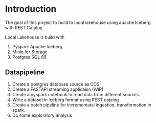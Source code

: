 # Introduction

The goal of this project to build to local lakehouse using apache Iceberg with REST Catalog.

Local Lakehouse is build with

1. Pyspark Apache Iceberg
2. Minio for Storage
3. Postgres SQL
ßß
## Datapipeline

1. Create a postgres database source as ODS
2. Create a FASTAPI streaming applicaion (WIP)
3. Create a pyspark notebook to read data from different sources.
4. Write a dataset in iceberg format using REST catalog
5. Create a batch pipeline for incrementatal ingestion, transformation in spark.
6. Do some exploratory analysis